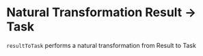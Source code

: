 # Natural Transformation Result -> Task

`resultToTask` performs a natural transformation from Result to Task